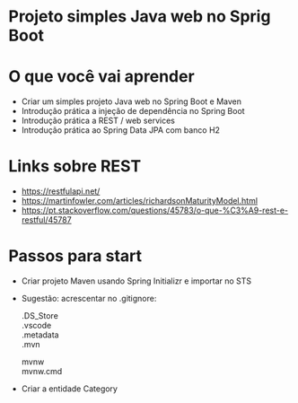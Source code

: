 # Projeto simples Java web no Sprig Boot

# O que você vai aprender

- Criar um simples projeto Java web no Spring Boot e Maven
- Introdução prática a injeção de dependência no Spring Boot
- Introdução prática a REST / web services
- Introdução prática ao Spring Data JPA com banco H2

# Links sobre REST

- https://restfulapi.net/
- https://martinfowler.com/articles/richardsonMaturityModel.html
- https://pt.stackoverflow.com/questions/45783/o-que-%C3%A9-rest-e-restful/45787

# Passos para start

- Criar projeto Maven usando Spring Initializr e importar no STS

- Sugestão: acrescentar no .gitignore:

  .DS_Store<br>
  .vscode<br>
  .metadata<br>
  .mvn<br>

  mvnw<br>
  mvnw.cmd<br>

- Criar a entidade Category
